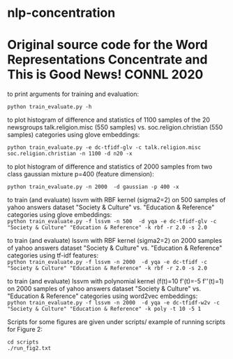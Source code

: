 # nlp-concentration

# Original source code for the Word Representations Concentrate and This is Good News! CONNL 2020 

to print arguments for training and evaluation:

`python train_evaluate.py -h`


to plot histogram of difference and statistics of 1100 samples of the 20 newsgroups talk.religion.misc (550 samples) vs. soc.religion.christian (550 samples) categories using glove embeddings:  
 
`python train_evaluate.py -e dc-tfidf-glv -c talk.religion.misc soc.religion.christian -n 1100 -d n20 -x`

to plot histogram of difference and statistics of 2000 samples from two class gaussian mixture p=400 (feature dimension):  
 
`python train_evaluate.py -n 2000  -d gaussian -p 400 -x`

to train (and evaluate) lssvm with RBF kernel (sigma2=2) on 500 samples of yahoo answers dataset "Society & Culture" vs. "Education & Reference" categories using glove embeddings:  
`python train_evaluate.py -f lssvm -n 500  -d yqa -e dc-tfidf-glv -c "Society & Culture" "Education & Reference" -k rbf -r 2.0 -s 2.0`

to train (and evaluate) lssvm with RBF kernel (sigma2=2) on 2000 samples of yahoo answers dataset "Society & Culture" vs. "Education & Reference" categories using tf-idf features:  
`python train_evaluate.py -f lssvm -n 2000  -d yqa -e dc-tfidf -c "Society & Culture" "Education & Reference" -k rbf -r 2.0 -s 2.0`

to train (and evaluate) lssvm with polynomial kernel (f(t)=10 f'(t)=-5 f''(t)=1) on 2000 samples of yahoo answers dataset "Society & Culture" vs. "Education & Reference" categories using word2vec embeddings:  
`python train_evaluate.py -f lssvm -n 2000  -d yqa -e dc-tfidf-w2v -c "Society & Culture" "Education & Reference" -k poly -t 10 -5 1`

Scripts for some figures are given under scripts/
example of running scripts for Figure 2:  

`cd scripts`  
`./run_fig2.txt`

